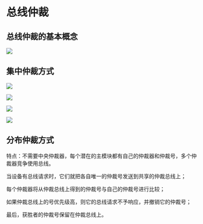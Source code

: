 # 总线仲裁

<!-- toc -->

## 总线仲裁的基本概念

![](https://cdn.jsdelivr.net/gh/Rosefinch-Midsummer/MyImagesHost03/img/20240603163158.png)

## 集中仲裁方式

![](https://cdn.jsdelivr.net/gh/Rosefinch-Midsummer/MyImagesHost03/img/20240603164209.png)

![](https://cdn.jsdelivr.net/gh/Rosefinch-Midsummer/MyImagesHost03/img/20240603164959.png)

![](https://cdn.jsdelivr.net/gh/Rosefinch-Midsummer/MyImagesHost03/img/20240603165332.png)

![](https://cdn.jsdelivr.net/gh/Rosefinch-Midsummer/MyImagesHost03/img/20240603165437.png)


## 分布仲裁方式

特点：不需要中央仲裁器，每个潜在的主模块都有自己的仲裁器和仲裁号，多个仲裁器竞争使用总线。

当设备有总线请求时，它们就把各自唯一的仲裁号发送到共享的仲裁总线上；

每个仲裁器将从仲裁总线上得到的仲裁号与自己的仲裁号进行比较；

如果仲裁总线上的号优先级高，则它的总线请求不予响应，并撤销它的仲裁号；

最后，获胜者的仲裁号保留在仲裁总线上。